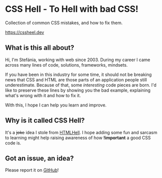 # CSS Hell - To Hell with bad CSS!

Collection of common CSS mistakes, and how to fix them.

https://cssheel.dev

## What is this all about?

Hi, I'm Stefánia, working with web since 2003. During my career I came across many lines of code, solutions, frameworks, mindsets.

If you have been in this industry for some time, it should not be breaking news that CSS and HTML are those parts of an application
people still underestimate. Because of that, some _interesting_ code pieces are born. I'd like to preserve these lines by showing you the bad
example, explaining what's wrong with it and how to fix it.

With this, I hope I can help you learn and improve.

## Why is it called CSS Hell?

It's a ~~joke~~ idea I stole from [HTMLHell](https://www.htmhell.dev/). I hope adding some fun and sarcasm to learning might help raising awareness of 
how **!important** a good CSS code is.


## Got an issue, an idea?

Please report it on [GitHub](https://github.com/Stefanye/CSSHell)!